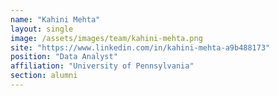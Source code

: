 ```yaml
---
name: "Kahini Mehta"
layout: single
image: /assets/images/team/kahini-mehta.png
site: "https://www.linkedin.com/in/kahini-mehta-a9b488173"
position: "Data Analyst"
affiliation: "University of Pennsylvania"
section: alumni
---
```

